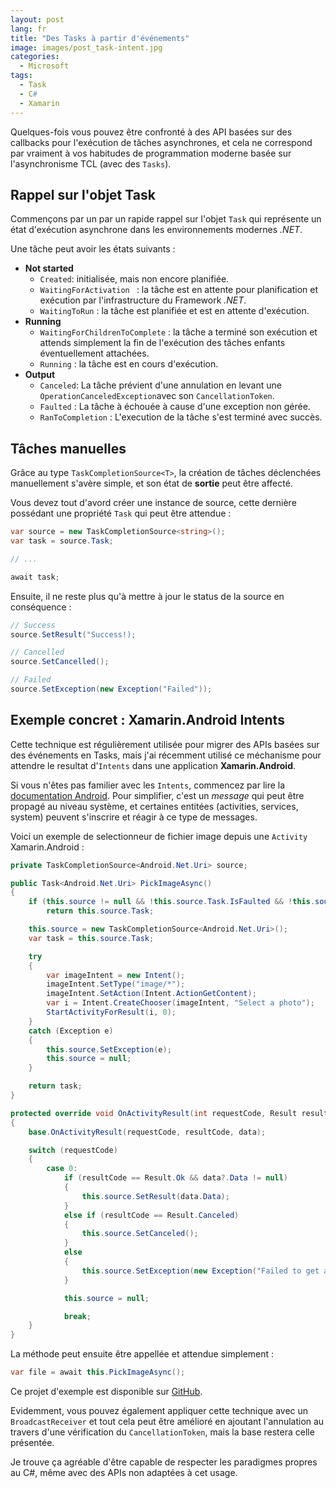 ```yaml
---
layout: post
lang: fr
title: "Des Tasks à partir d'événements"
image: images/post_task-intent.jpg
categories:
  - Microsoft
tags:
  - Task
  - C#
  - Xamarin
---
```


Quelques-fois vous pouvez être confronté à des API basées sur des callbacks pour l'exécution de tâches asynchrones, et cela ne correspond par vraiment à vos habitudes de programmation moderne basée sur l'asynchronisme TCL (avec des `Tasks`).

## Rappel sur l'objet Task

Commençons par un par un rapide rappel sur l'objet `Task` qui représente un état d'exécution asynchrone dans les environnements modernes *.NET*.

Une tâche peut avoir les états suivants :

* **Not started**
	* `Created`: initialisée, mais non encore planifiée.
	* `WaitingForActivation	` : la tâche est en attente pour planification et exécution par l'infrastructure du Framework *.NET*.
	* `WaitingToRun` : la tâche est planifiée et est en attente d'exécution.
* **Running**
	* `WaitingForChildrenToComplete` : la tâche a terminé son exécution et attends simplement la fin de l'exécution des tâches enfants éventuellement attachées.
	* `Running` : la tâche est en cours d'exécution.
* **Output**
	* `Canceled`: La tâche prévient d'une annulation en levant une `OperationCanceledException`avec son `CancellationToken`.
	* `Faulted` : La tâche à échouée à cause d'une exception non gérée.
	* `RanToCompletion`	 : L'execution de la tâche s'est terminé avec succès.

## Tâches manuelles

Grâce au type `TaskCompletionSource<T>`, la création de tâches déclenchées manuellement s'avère simple, et son état de **sortie** peut être affecté.

Vous devez tout d'avord créer une instance de source, cette dernière possédant une propriété `Task` qui peut être attendue :

```csharp
var source = new TaskCompletionSource<string>();
var task = source.Task;

// ...

await task;
```

Ensuite, il ne reste plus qu'à mettre à jour le status de la source en conséquence :

```csharp
// Success
source.SetResult("Success!);

// Cancelled
source.SetCancelled();

// Failed
source.SetException(new Exception("Failed"));
```


## Exemple concret : Xamarin.Android Intents

Cette technique est régulièrement utilisée pour migrer des APIs basées sur des événements en Tasks, mais j'ai récemment utilisé ce méchanisme pour attendre le resultat d'`Intents`  dans une application **Xamarin.Android**.

Si vous n'êtes pas familier avec les `Intents`, commencez par lire la [documentation Android](https://developer.android.com/reference/android/content/Intent.html). Pour simplifier, c'est un *message* qui peut être propagé au niveau système, et certaines entitées (activities, services, system) peuvent s'inscrire et réagir à ce type de messages.

Voici un exemple de selectionneur de fichier image  depuis une `Activity` Xamarin.Android :

```csharp
private TaskCompletionSource<Android.Net.Uri> source;

public Task<Android.Net.Uri> PickImageAsync()
{
	if (this.source != null && !this.source.Task.IsFaulted && !this.source.Task.IsCanceled)
		return this.source.Task;

	this.source = new TaskCompletionSource<Android.Net.Uri>();
	var task = this.source.Task;

	try
	{
		var imageIntent = new Intent();
		imageIntent.SetType("image/*");
		imageIntent.SetAction(Intent.ActionGetContent);
		var i = Intent.CreateChooser(imageIntent, "Select a photo");
		StartActivityForResult(i, 0);
	}
	catch (Exception e)
	{
		this.source.SetException(e);
		this.source = null;
	}

	return task;
}

protected override void OnActivityResult(int requestCode, Result resultCode, Intent data)
{
	base.OnActivityResult(requestCode, resultCode, data);

	switch (requestCode)
	{
		case 0:
			if (resultCode == Result.Ok && data?.Data != null)
			{
				this.source.SetResult(data.Data);
			}
			else if (resultCode == Result.Canceled)
			{
				this.source.SetCanceled();
			}
			else
			{
				this.source.SetException(new Exception("Failed to get a file"));
			}

			this.source = null;

			break;
	}
}
```

La méthode peut ensuite être appellée et attendue simplement :

```csharp
var file = await this.PickImageAsync();
```

Ce projet d'exemple est disponible sur [GitHub](https://github.com/aloisdeniel/aloisdeniel.github.io/tree/master/samples/TaskFromIntent).

Evidemment, vous pouvez également appliquer cette technique avec un `BroadcastReceiver` et tout cela peut être amélioré en ajoutant l'annulation au travers d'une vérification du `CancellationToken`, mais la base restera celle présentée.

Je trouve ça agréable d'être capable de respecter les paradigmes propres au C#, même avec des APIs non adaptées à cet usage.